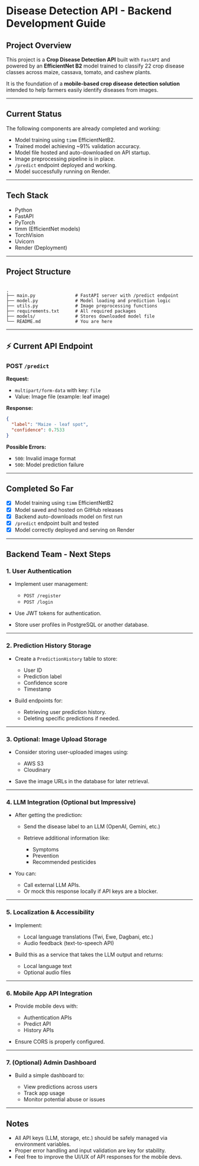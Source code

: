 #  Disease Detection API - Backend Development Guide

## Project Overview
This project is a **Crop Disease Detection API** built with `FastAPI` and powered by an **EfficientNet B2** model trained to classify 22 crop disease classes across maize, cassava, tomato, and cashew plants.

It is the foundation of a **mobile-based crop disease detection solution** intended to help farmers easily identify diseases from images.

---

## Current Status
The following components are already completed and working:
- Model training using `timm` EfficientNetB2.
- Trained model achieving ~91% validation accuracy.
- Model file hosted and auto-downloaded on API startup.
- Image preprocessing pipeline is in place.
- `/predict` endpoint deployed and working.
-  Model successfully running on Render.

---

## Tech Stack
- Python
- FastAPI
- PyTorch
- timm (EfficientNet models)
- TorchVision
- Uvicorn
- Render (Deployment)

---

## Project Structure

```

.
├── main.py               # FastAPI server with /predict endpoint
├── model.py              # Model loading and prediction logic
├── utils.py              # Image preprocessing functions
├── requirements.txt      # All required packages
├── models/               # Stores downloaded model file
└── README.md             # You are here

````

---

## ⚡ Current API Endpoint

### POST `/predict`
**Request:**  
- `multipart/form-data` with key: `file`
- Value: Image file (example: leaf image)

**Response:**
```json
{
  "label": "Maize - leaf spot",
  "confidence": 0.7533
}
````

**Possible Errors:**

* `500`: Invalid image format
* `500`: Model prediction failure

---

## Completed So Far

* [x] Model training using `timm` EfficientNetB2
* [x] Model saved and hosted on GitHub releases
* [x] Backend auto-downloads model on first run
* [x] `/predict` endpoint built and tested
* [x] Model correctly deployed and serving on Render

---

## Backend Team - Next Steps

### 1. **User Authentication**

* Implement user management:

  * `POST /register`
  * `POST /login`
* Use JWT tokens for authentication.
* Store user profiles in PostgreSQL or another database.

---

### 2. **Prediction History Storage**

* Create a `PredictionHistory` table to store:

  * User ID
  * Prediction label
  * Confidence score
  * Timestamp
* Build endpoints for:

  * Retrieving user prediction history.
  * Deleting specific predictions if needed.

---

### 3. **Optional: Image Upload Storage**

* Consider storing user-uploaded images using:

  * AWS S3
  * Cloudinary
* Save the image URLs in the database for later retrieval.

---

### 4. **LLM Integration (Optional but Impressive)**

* After getting the prediction:

  * Send the disease label to an LLM (OpenAI, Gemini, etc.)
  * Retrieve additional information like:

    * Symptoms
    * Prevention
    * Recommended pesticides
* You can:

  * Call external LLM APIs.
  * Or mock this response locally if API keys are a blocker.

---

### 5. **Localization & Accessibility**

* Implement:

  * Local language translations (Twi, Ewe, Dagbani, etc.)
  * Audio feedback (text-to-speech API)
* Build this as a service that takes the LLM output and returns:

  * Local language text
  * Optional audio files

---

### 6. **Mobile App API Integration**

* Provide mobile devs with:

  * Authentication APIs
  * Predict API
  * History APIs
* Ensure CORS is properly configured.

---

### 7. **(Optional) Admin Dashboard**

* Build a simple dashboard to:

  * View predictions across users
  * Track app usage
  * Monitor potential abuse or issues

---

## Notes

* All API keys (LLM, storage, etc.) should be safely managed via environment variables.
* Proper error handling and input validation are key for stability.
* Feel free to improve the UI/UX of API responses for the mobile devs.




